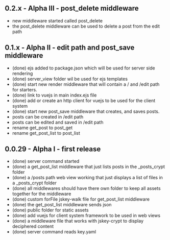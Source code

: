 ## 0.2.x - Alpha III - post_delete middleware
  * new middleware started called post_delete
  * the post_delete middleware can be used to delete a post from the edit path

## 0.1.x - Alpha II - edit path and post_save middleware
  * (done) ejs added to package.json which will be used for server side rendering
  * (done) server_view folder wil be used for ejs templates
  * (done) start new render middleware that will contain a / and /edit path for starters.
  * (done) link to vuejs in main index.ejs file
  * (done) add or create an http client for vuejs to be used for the client system
  * (done) start new post_save middleware that creates, and saves posts.
  * posts can be created in /edit path
  * posts can be edited and saved in /edit path
  * rename get_post to post_get
  * rename get_post_list to post_list
  
## 0.0.29 - Alpha I - first release
  * (done) server command started
  * (done) a get_post_list middleware that just lists posts in the _posts_crypt folder
  * (done) a /posts path web view working that just displays a list of files in a _posts_crypt folder
  * (done) all middlewares should have there own folder to keep all assets together for the middleware
  * (done) custom forFile jskey-walk file for get_post_list middleware
  * (done) the get_post_list middleware sends json
  * (done) public folder for static assets
  * (done) add vuejs for client system framework to be used in web views
  * (done) a middleware file that works with jskey-crypt to display deciphered content
  * (done) server command reads key.yaml

